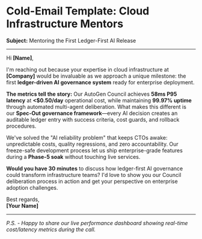 # Cold-Email Template: Cloud Infrastructure Mentors

**Subject:** Mentoring the First Ledger-First AI Release

---

Hi **[Name]**,

I'm reaching out because your expertise in cloud infrastructure at **[Company]** would be invaluable as we approach a unique milestone: the first **ledger-driven AI governance system** ready for enterprise deployment.

**The metrics tell the story:** Our AutoGen Council achieves **58ms P95 latency** at **<$0.50/day** operational cost, while maintaining **99.97% uptime** through automated multi-agent deliberation. What makes this different is our **Spec-Out governance framework**—every AI decision creates an auditable ledger entry with success criteria, cost guards, and rollback procedures.

We've solved the "AI reliability problem" that keeps CTOs awake: unpredictable costs, quality regressions, and zero accountability. Our freeze-safe development process let us ship enterprise-grade features during a **Phase-5 soak** without touching live services.

**Would you have 30 minutes** to discuss how ledger-first AI governance could transform infrastructure teams? I'd love to show you our Council deliberation process in action and get your perspective on enterprise adoption challenges.

Best regards,  
**[Your Name]**

---

*P.S. - Happy to share our live performance dashboard showing real-time cost/latency metrics during the call.* 